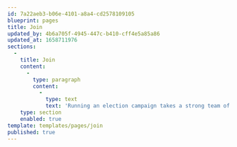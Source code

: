 ```yaml
---
id: 7a22aeb3-b06e-4101-a8a4-cd2578109105
blueprint: pages
title: Join
updated_by: 4b6a705f-4945-447c-b410-cff4e5a85a86
updated_at: 1658711976
sections:
  -
    title: Join
    content:
      -
        type: paragraph
        content:
          -
            type: text
            text: 'Running an election campaign takes a strong team of dedicated volunteers. We need your help. Please consider joining our campaign and be part of an exciting opportunity to make positive change in our school district. To join the campaign, please fill in the fields below and we will contact you.'
    type: section
    enabled: true
template: templates/pages/join
published: true
---
```

